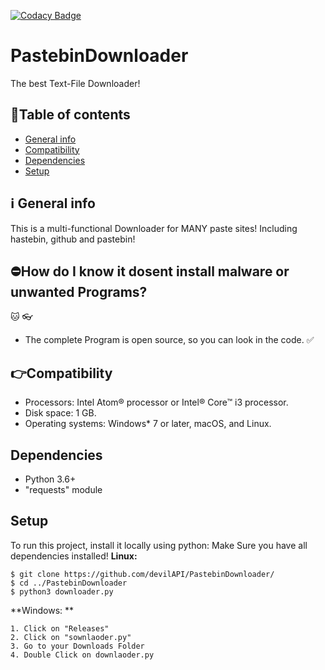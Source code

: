 [![Codacy Badge](https://app.codacy.com/project/badge/Grade/3835f97ae48544bd8ccabd3b5503130b)](https://www.codacy.com/manual/devilAPI/PastebinDownloader?utm_source=github.com&amp;utm_medium=referral&amp;utm_content=devilAPI/PastebinDownloader&amp;utm_campaign=Badge_Grade)
# PastebinDownloader
The best Text-File Downloader!
## 📑Table of contents
* [General info](#ℹ%EF%B8%8F-general-info)
* [Compatibility](#compatibility)
* [Dependencies](#dependencies)
* [Setup](#setup)
## ℹ️ General info
This is a multi-functional Downloader for MANY paste sites! Including hastebin, github and pastebin!
## ⛔How do I know it dosent install malware or unwanted Programs?
🐱 👓
- The complete Program is open source, so you can look in the code. ✅
## 👉Compatibility
- Processors: Intel Atom® processor or Intel® Core™ i3 processor.
- Disk space: 1 GB.
- Operating systems: Windows* 7 or later, macOS, and Linux.
## Dependencies
- Python 3.6+
- "requests" module
## Setup
To run this project, install it locally using python:
Make Sure you have all dependencies installed!
**Linux:** 
```shell
$ git clone https://github.com/devilAPI/PastebinDownloader/
$ cd ../PastebinDownloader
$ python3 downloader.py
```
**Windows: **
```shell
1. Click on "Releases"
2. Click on "sownlaoder.py"
3. Go to your Downloads Folder
4. Double Click on downlaoder.py
```
